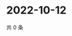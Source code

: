 # 2022-10-12

共 0 条

<!-- BEGIN WEIBO -->
<!-- 最后更新时间 Wed Oct 12 2022 00:11:40 GMT+0800 (China Standard Time) -->

<!-- END WEIBO -->
